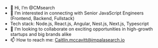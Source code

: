 - 👋 Hi, I’m @CMsearch
- 👀 I’m interested in connecting with Senior JavaScript Engineers (Frontend, Backend, Fullstack)
- Tech stack: Node.js, React.js, Angular, Nest.js, Next.js, Typescript
- 💞️ I’m looking to collaborate on exciting opportunities in high-growth startups and big brands alike
- 📫 How to reach me: Caitlin.mccavitt@impalasearch.io

<!---
CMsearch/CMsearch is a ✨ special ✨ repository because its `README.md` (this file) appears on your GitHub profile.
You can click the Preview link to take a look at your changes.
--->
